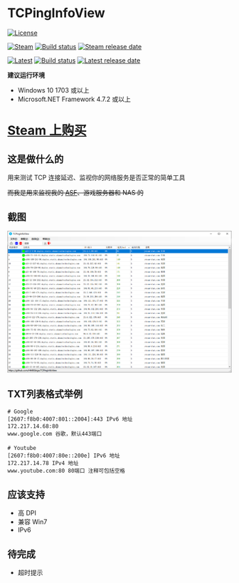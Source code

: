 # TCPingInfoView

[![License](https://img.shields.io/github/license/HMBSbige/TCPingInfoView.svg?label=License)](https://github.com/HMBSbige/TCPingInfoView/blob/master/LICENSE)

[![Steam](https://img.shields.io/github/release/HMBSbige/TCPingInfoView.svg?label=Steam)](https://store.steampowered.com/app/828090)
[![Build status](https://ci.appveyor.com/api/projects/status/fnmqghj0gq2w6cgm/branch/steam?svg=true)](https://ci.appveyor.com/project/HMBSbige/tcpinginfoview/branch/steam)
[![Steam release date](https://img.shields.io/github/release-date/HMBSbige/TCPingInfoView.svg?label=Released)](https://store.steampowered.com/app/828090)

[![Latest](https://img.shields.io/github/release-pre/HMBSbige/TCPingInfoView.svg?label=Latest)](https://github.com/HMBSbige/TCPingInfoView/releases)
[![Build status](https://ci.appveyor.com/api/projects/status/fnmqghj0gq2w6cgm/branch/master?svg=true)](https://ci.appveyor.com/project/HMBSbige/tcpinginfoview/branch/master)
[![Latest release date](https://img.shields.io/github/release-date-pre/HMBSbige/TCPingInfoView.svg?label=Released)](https://github.com/HMBSbige/TCPingInfoView/releases)

**建议运行环境**
* Windows 10 1703 或以上
* Microsoft.NET Framework 4.7.2 或以上

# [Steam 上购买](https://store.steampowered.com/app/828090)

## 这是做什么的
用来测试 TCP 连接延迟、监视你的网络服务是否正常的简单工具

~~而我是用来监视我的 [ASF](https://github.com/JustArchiNET/ArchiSteamFarm)、游戏服务器和 NAS 的~~

## 截图
![](pic/preview.png)

## TXT列表格式举例
```
# Google
[2607:f8b0:4007:801::2004]:443 IPv6 地址
172.217.14.68:80
www.google.com 谷歌，默认443端口

# Youtube
[2607:f8b0:4007:80e::200e] IPv6 地址
172.217.14.78 IPv4 地址
www.youtube.com:80 80端口 注释可包括空格
```

## 应该支持
* 高 DPI
* 兼容 Win7
* IPv6

## 待完成
* 超时提示